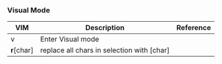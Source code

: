 ### Visual Mode
VIM|Description|Reference
---|-----------|---------
v|Enter Visual mode|
**r**[char]|replace all chars in selection with [char]|
